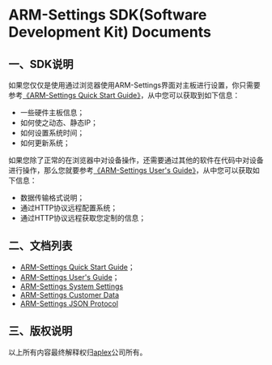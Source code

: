 # ARM-Settings SDK(Software Development Kit) Documents

## 一、SDK说明

如果您仅仅是使用通过浏览器使用ARM-Settings界面对主板进行设置，你只需要参考[《ARM-Settings Quick Start Guide》](Quick_Start_Guide.md)，从中您可以获取到如下信息：
  * 一些硬件主板信息；
  * 如何使之动态、静态IP；
  * 如何设置系统时间；
  * 如何更新系统；

如果您除了正常的在浏览器中对设备操作，还需要通过其他的软件在代码中对设备进行操作，那么您就要参考[《ARM-Settings User's Guide》](User's_Guide.md)，从中您可以获取如下信息：
  * 数据传输格式说明；
  * 通过HTTP协议远程配置系统；
  * 通过HTTP协议远程获取您定制的信息；

## 二、文档列表

* [ARM-Settings Quick Start Guide](Quick_Start_Guide.md)；
* [ARM-Settings User's Guide](User's_Guide.md)；
* [ARM-Settings System Settings](System_Settings.md)
* [ARM-Settings Customer Data](Customer_Data.md)
* [ARM-Settings JSON Protocol](JSON_Protocol.md)

## 三、版权说明

以上所有内容最终解释权归[aplex](http://www.aplextec.com/cn/home.php)公司所有。
